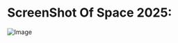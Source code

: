 # ScreenShot Of Space 2025: 
![Image](https://github.com/user-attachments/assets/a79a346f-03c9-4e19-a135-a488d03e4994)
